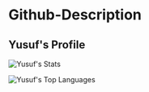 # Github-Description
<h2 align="left">Yusuf's Profile</h2>

<div align="">

![Yusuf's Stats](https://github-readme-stats.vercel.app/api?username=yusufbuyukbirer&theme=tokyonight&show_icons=true&hide_border=true&count_private=true)  

![Yusuf's Top Languages](https://github-readme-stats.vercel.app/api/top-langs/?username=yusufbuyukbirer&theme=tokyonight&show_icons=true&hide_border=true&layout=compact)

</div>
